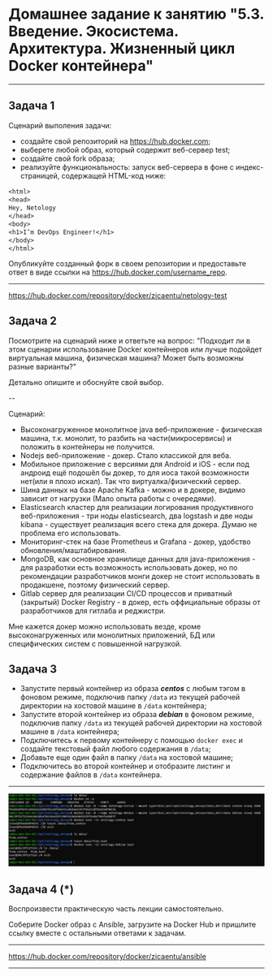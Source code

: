 
# Домашнее задание к занятию "5.3. Введение. Экосистема. Архитектура. Жизненный цикл Docker контейнера"

---

## Задача 1

Сценарий выполения задачи:

- создайте свой репозиторий на https://hub.docker.com;
- выберете любой образ, который содержит веб-сервер test;
- создайте свой fork образа;
- реализуйте функциональность:
запуск веб-сервера в фоне с индекс-страницей, содержащей HTML-код ниже:
```
<html>
<head>
Hey, Netology
</head>
<body>
<h1>I’m DevOps Engineer!</h1>
</body>
</html>
```
Опубликуйте созданный форк в своем репозитории и предоставьте ответ в виде ссылки на https://hub.docker.com/username_repo.

---

https://hub.docker.com/repository/docker/zicaentu/netology-test

## Задача 2

Посмотрите на сценарий ниже и ответьте на вопрос:
"Подходит ли в этом сценарии использование Docker контейнеров или лучше подойдет виртуальная машина, физическая машина? Может быть возможны разные варианты?"

Детально опишите и обоснуйте свой выбор.

--

Сценарий:

- Высоконагруженное монолитное java веб-приложение - физическая машина, т.к. монолит, то разбить на части(микросервисы) и положить в контейнеры не получится.
- Nodejs веб-приложение - докер. Стало классикой для веба.
- Мобильное приложение c версиями для Android и iOS - если под андроид ещё подошёл бы докер, то для иоса такой возможности нет(или я плохо искал). Так что виртуалка/физический сервер.
- Шина данных на базе Apache Kafka - можно и в докере, видимо зависит от нагрузки (Мало опыта работы с очередями).
- Elasticsearch кластер для реализации логирования продуктивного веб-приложения - три ноды elasticsearch, два logstash и две ноды kibana - существует реализация всего стека для докера. Думаю не проблема его использовать.
- Мониторинг-стек на базе Prometheus и Grafana - докер, удобство обновления/маштабирования.
- MongoDB, как основное хранилище данных для java-приложения - для разработки есть возможность использовать докер, но по рекомендации разработчиков монги докер не стоит использовать в продакшене, поэтому физический сервер.
- Gitlab сервер для реализации CI/CD процессов и приватный (закрытый) Docker Registry - в докер, есть оффициальные образы от разработчиков для гитлаба и реджистри. 

Мне кажется докер можно использовать везде, кроме высоконагруженных или монолитных приложений, БД или специфических систем с повышенной нагрузкой.

## Задача 3

- Запустите первый контейнер из образа ***centos*** c любым тэгом в фоновом режиме, подключив папку ```/data``` из текущей рабочей директории на хостовой машине в ```/data``` контейнера;
- Запустите второй контейнер из образа ***debian*** в фоновом режиме, подключив папку ```/data``` из текущей рабочей директории на хостовой машине в ```/data``` контейнера;
- Подключитесь к первому контейнеру с помощью ```docker exec``` и создайте текстовый файл любого содержания в ```/data```;
- Добавьте еще один файл в папку ```/data``` на хостовой машине;
- Подключитесь во второй контейнер и отобразите листинг и содержание файлов в ```/data``` контейнера.

---

![pic1](https://github.com/arhipovea/devops-netology/blob/main/05_03/pic.png)

## Задача 4 (*)

Воспроизвести практическую часть лекции самостоятельно.

Соберите Docker образ с Ansible, загрузите на Docker Hub и пришлите ссылку вместе с остальными ответами к задачам.

---

https://hub.docker.com/repository/docker/zicaentu/ansible

---
